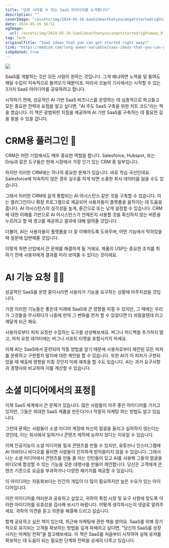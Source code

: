 ```yaml
---
title: "당장 시작할 수 있는 SaaS 아이디어를 소개합니다"
description: ""
coverImage: "/assets/img/2024-05-16-SaaSideasthatyoucangetstartedrightaway_0.png"
date: 2024-05-16 16:51
ogImage: 
  url: /assets/img/2024-05-16-SaaSideasthatyoucangetstartedrightaway_0.png
tag: Tech
originalTitle: "SaaS ideas that you can get started right away!"
link: "https://medium.com/long-sweet-valuable/saas-ideas-that-you-can-get-started-right-away-d3fe81d82280"
isUpdated: true
---
```





<img src="/assets/img/2024-05-16-SaaSideasthatyoucangetstartedrightaway_0.png" />

SaaS를 개발하는 것은 모든 사람이 원하는 것입니다. 그게 왜냐하면 노력을 덜 들여도 매달 수입이 지속적으로 들어오기 때문이죠. 따라서 오늘의 기사에서는 시작할 수 있는 3가지 SaaS 아이디어를 공유하려고 합니다.

시작하기 전에, 성공적인 AI 기반 SaaS 비즈니스를 운영하는 데 심층적으로 파고들고 모든 중요한 전략과 요점을 알고 싶다면, "AI 주도 SaaS 구축을 위한 치트 코드"라는 책을 썼습니다. 이 책은 광범위한 지침을 제공하며 AI 기반 SaaS를 구축하는 데 필요한 길을 찾을 수 있을 겁니다.

# CRM용 플러그인 🤔

<div class="content-ad"></div>

CRM은 어떤 기업에서도 매우 중요한 역할을 합니다. Salesforce, Hubspot, 또는 Drip과 같은 도구들은 현재 시장에서 가장 인기 있는 CRM 중 일부입니다. 

하지만 이러한 CRM에는 하나의 중요한 문제가 있습니다. 바로 학습 곡선인데요. Salesforce에 익숙하지 않은 경우 실수를 하게 되면 소중한 회사 데이터를 잃을 수도 있습니다. 

그래서 이러한 CRM에 쉽게 통합되는 AI 어시스턴스 같은 것을 구축할 수 있습니다. 이는 플러그인이나 확장 프로그램으로 제공되어 사용자들이 플랫폼을 움직이는 데 도움을 줍니다. AI 어시스턴스의 심각성을 높게, 중간으로 또는 낮게 설정할 수 있습니다. CRM에 대한 이해를 기반으로 AI 어시스턴스가 언제든지 사용할 것을 확신하지 않는 버튼을 누르려고 할 때 경고를 제공하고 결과에 대해 알려줄 것입니다.

더불어, AI는 사용자들이 플랫폼을 더 잘 이해하도록 도와주며, 어떤 기능에서 막혀있을 때 질문에 답변해줄 것입니다.

<div class="content-ad"></div>

이렇게 하면 산업에서 큰 문제를 해결하게 될 거에요. 제품의 USP는 중요한 조치를 취하기 전에 사용자에게 결과를 미리 보여줄 수 있다는 것이에요.

# AI 기능 요청 🧑‍💻

성공적인 SaaS를 운영 중이시라면 사용자가 기능을 요구하는 상황에 마주치셨을 것입니다.

가끔 이러한 기능들은 좋은데 미래에 SaaS에 큰 영향을 미칠 수 있지만, 그 때에는 우리가 그것들을 무시하다가 나중에 만약 그 변화를 먼저 할 수 있었다면 더 쉬웠을텐데 라고 깨달게 되곤 해요.

<div class="content-ad"></div>

사용자로부터 피처 요청만 수집하는 도구를 상상해보세요. 버그나 피드백을 추가하지 말고, 피처 요청 데이터에는 버그나 서포트 티켓을 포함시키지 마세요.

이제 AI는 SaaS에서 훈련되어 작동 방법을 알기 때문에 사용자로부터 제안된 모든 피처를 분류하고 구현할지 말지에 대한 제안을 할 수 있습니다. 또한 AI가 이 피처가 구현되었을 때 매출에 영향을 미칠 것인지 미래 예측을 할 수도 있습니다. AI는 과거 요구사항과 경쟁사와 비교하여 이를 계산할 수 있습니다.

# 소셜 미디어에서의 표정🤔

이제 SaaS 세계에서 큰 문제가 있습니다. 많은 사람들이 아주 좋은 아이디어를 가지고 있지만, 그들은 위대한 SaaS 제품을 만든다거나 적절히 마케팅 하는 방법도 알고 있습니다.

<div class="content-ad"></div>

그런데 문제는 사람들이 소셜 미디어 계정에 자신의 얼굴을 올리고 싶어하지 않는다는 것인데, 이는 회사에서 일하거나 콘텐츠 제작에 능하지 않다는 이유일 수 있습니다.

이제 인공지능이 소셜 미디어용 릴과 콘텐츠를 만들 수 있지만, 유튜브나 인스타그램에 AI 아바타나 비디오를 올리면 사람들이 진지하게 받아들이지 않을 수 있습니다. 그래서 나는 소셜 미디어에서 콘텐츠를 만들 줄 아는 인턴들이 있고 AI를 사용해 그들의 얼굴을 비디오에 합성할 수 있는 기능을 갖춘 대행사를 만들어 제안합니다. 당신은 고객에게 콘텐츠 기준으로 요금을 부과하거나 다양한 패키지를 제공할 수 있습니다.

이 아이디어는 자동화보다는 인간의 개입이 더 많이 필요하지만 높은 수요가 있는 아이디어입니다.

이런 아이디어를 여러분과 공유하고 싶었고, 귀하의 특정 시장 및 요구 사항에 맞도록 이러한 아이디어를 유효성을 검사해 보시기 바랍니다. 어떻게 생각하시는지 댓글로 알려주세요. 귀하의 의견을 듣고 의문을 해결해 드리고 싶습니다.

<div class="content-ad"></div>

함께 공유하고 싶은 책이 있는데, 최근에 마케팅에 관한 책을 썼어요. SaaS를 위해 장기적으로 유지되는 고객을 확보하는 방법을 깊게 파헤치고 싶다면, "당신의 SaaS를 성장시키는 마케팅 전략"을 참고해보세요. 이 책은 SaaS를 처음부터 시작하여 실제 유저를 확보하는 데 도움이 되는 필요한 단계와 전략을 상세히 다루고 있습니다.
